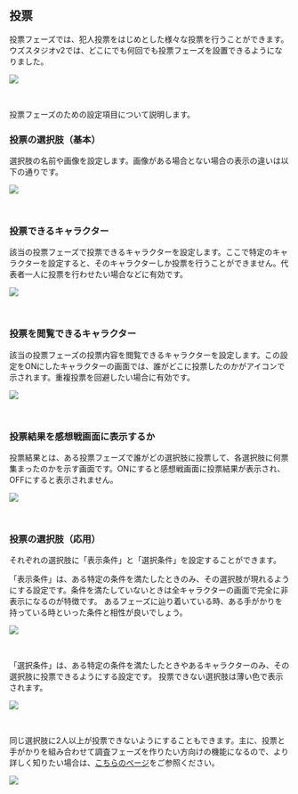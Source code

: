 ## 投票

投票フェーズでは、犯人投票をはじめとした様々な投票を行うことができます。
ウズスタジオv2では、どこにでも何回でも投票フェーズを設置できるようになりました。

![](../../images/select.png)

<br>

投票フェーズのための設定項目について説明します。

### 投票の選択肢（基本）

選択肢の名前や画像を設定します。画像がある場合とない場合の表示の違いは以下の通りです。

![](../../images/select1.png)

<br>

### 投票できるキャラクター

該当の投票フェーズで投票できるキャラクターを設定します。ここで特定のキャラクターを設定すると、そのキャラクターしか投票を行うことができません。代表者一人に投票を行わせたい場合などに有効です。

![](../../images/select2.png)

<br>

### 投票を閲覧できるキャラクター

該当の投票フェーズの投票内容を閲覧できるキャラクターを設定します。この設定をONにしたキャラクターの画面では、誰がどこに投票したのかがアイコンで示されます。重複投票を回避したい場合に有効です。

![](../../images/select4.png)

<br>

### 投票結果を感想戦画面に表示するか

投票結果とは、ある投票フェーズで誰がどの選択肢に投票して、各選択肢に何票集まったのかを示す画面です。ONにすると感想戦画面に投票結果が表示され、OFFにすると表示されません。

![](../../images/select3.png)

<br>

### 投票の選択肢（応用）

それぞれの選択肢に「表示条件」と「選択条件」を設定することができます。

「表示条件」は、ある特定の条件を満たしたときのみ、その選択肢が現れるようにする設定です。条件を満たしていないときは全キャラクターの画面で完全に非表示になるのが特徴です。
あるフェーズに辿り着いている時、ある手がかりを持っている時といった条件と相性が良いでしょう。

![](../../images/select5.png)

<br>

「選択条件」は、ある特定の条件を満たしたときやあるキャラクターのみ、その選択肢に投票できるようにする設定です。
投票できない選択肢は薄い色で表示されます。

![](../../images/select6.png)

<br>

同じ選択肢に2人以上が投票できないようにすることもできます。主に、投票と手がかりを組み合わせて調査フェーズを作りたい方向けの機能になるので、より詳しく知りたい場合は、[こちらのページ](../../advanced/investigation.md)をご参照ください。

![](../../images/investigation2.png)